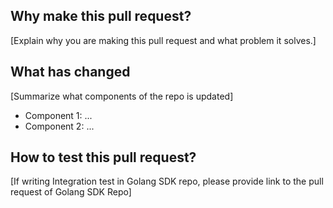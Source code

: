 ## Why make this pull request?

[Explain why you are making this pull request and what problem it solves.]

## What has changed

[Summarize what components of the repo is updated]

- Component 1: ...
- Component 2: ...

## How to test this pull request?

[If writing Integration test in Golang SDK repo, please provide link to the pull request of Golang SDK Repo]



